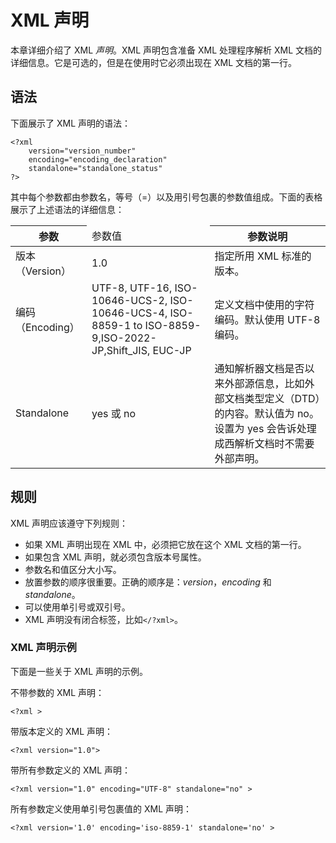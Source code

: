 # XML 声明

本章详细介绍了 XML _声明_。XML 声明包含准备 XML 处理程序解析 XML 文档的详细信息。它是可选的，但是在使用时它必须出现在 XML 文档的第一行。

## 语法

下面展示了 XML 声明的语法：

```
<?xml
	version="version_number"
	encoding="encoding_declaration"
	standalone="standalone_status"
?>
```

其中每个参数都由参数名，等号（=）以及用引号包裹的参数值组成。下面的表格展示了上述语法的详细信息：

<table>
	<thead>
		<tr>
			<th>参数</th>
			<td>参数值</td>
			<th>参数说明</th>
		</tr>
	</thead>
	<tbody>
		<tr>
			<td>版本（Version）</td>
			<td>1.0</td>
			<td>指定所用 XML 标准的版本。</td>
		</tr>
		<tr>
			<td>编码（Encoding）</td>
			<td>UTF-8, UTF-16, ISO-10646-UCS-2, ISO-10646-UCS-4, ISO-8859-1 to ISO-8859-9,ISO-2022-JP,Shift_JIS, EUC-JP</td>
			<td>定义文档中使用的字符编码。默认使用 UTF-8 编码。</td>
		</tr>
		<tr>
			<td>Standalone</td>
			<td>yes 或 no</td>
			<td>通知解析器文档是否以来外部源信息，比如外部文档类型定义（DTD）的内容。默认值为 no。设置为 yes 会告诉处理成西解析文档时不需要外部声明。</td>
		</tr>
	</tbody>
</table>

## 规则

XML 声明应该遵守下列规则：

- 如果 XML 声明出现在 XML 中，必须把它放在这个 XML 文档的第一行。
- 如果包含 XML 声明，就必须包含版本号属性。
- 参数名和值区分大小写。
- 放置参数的顺序很重要。正确的顺序是：_version_，_encoding_ 和 _standalone_。
- 可以使用单引号或双引号。
- XML 声明没有闭合标签，比如`</?xml>`。

### XML 声明示例

下面是一些关于 XML 声明的示例。

不带参数的 XML 声明：

```
<?xml >
```

带版本定义的 XML 声明：

```
<?xml version="1.0">
```

带所有参数定义的 XML 声明：

```
<?xml version="1.0" encoding="UTF-8" standalone="no" >
```

所有参数定义使用单引号包裹值的 XML 声明：

```
<?xml version='1.0' encoding='iso-8859-1' standalone='no' >
```